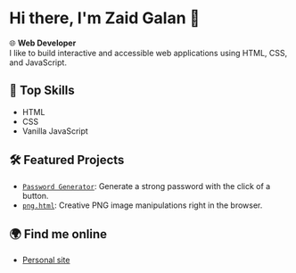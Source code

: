 # Hi there, I'm Zaid Galan 👋

🌐 **Web Developer**  
I like to build interactive and accessible web applications using HTML, CSS, and JavaScript.

## 🚀 Top Skills
- HTML
- CSS
- Vanilla JavaScript

## 🛠️ Featured Projects
- [`Password Generator`](zaidstuff.com/password.html): Generate a strong password with the click of a button.
- [`png.html`](zaidstuff.com/png.html): Creative PNG image manipulations right in the browser.

## 🌍 Find me online
- [Personal site](https://zaidstuff.com/zaid.name.html)
